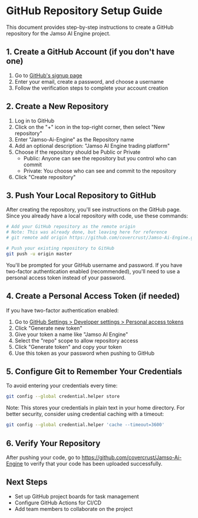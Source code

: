 # GitHub Repository Setup Guide

This document provides step-by-step instructions to create a GitHub repository for the Jamso AI Engine project.

## 1. Create a GitHub Account (if you don't have one)

1. Go to [GitHub's signup page](https://github.com/signup)
2. Enter your email, create a password, and choose a username
3. Follow the verification steps to complete your account creation

## 2. Create a New Repository

1. Log in to GitHub
2. Click on the "+" icon in the top-right corner, then select "New repository"
3. Enter "Jamso-Ai-Engine" as the Repository name
4. Add an optional description: "Jamso AI Engine trading platform"
5. Choose if the repository should be Public or Private
   - Public: Anyone can see the repository but you control who can commit
   - Private: You choose who can see and commit to the repository
6. Click "Create repository"

## 3. Push Your Local Repository to GitHub

After creating the repository, you'll see instructions on the GitHub page. Since you already have a local repository with code, use these commands:

```bash
# Add your GitHub repository as the remote origin
# Note: This was already done, but leaving here for reference
# git remote add origin https://github.com/covercrust/Jamso-Ai-Engine.git

# Push your existing repository to GitHub
git push -u origin master
```

You'll be prompted for your GitHub username and password. If you have two-factor authentication enabled (recommended), you'll need to use a personal access token instead of your password.

## 4. Create a Personal Access Token (if needed)

If you have two-factor authentication enabled:

1. Go to [GitHub Settings > Developer settings > Personal access tokens](https://github.com/settings/tokens)
2. Click "Generate new token"
3. Give your token a name like "Jamso AI Engine"
4. Select the "repo" scope to allow repository access
5. Click "Generate token" and copy your token
6. Use this token as your password when pushing to GitHub

## 5. Configure Git to Remember Your Credentials

To avoid entering your credentials every time:

```bash
git config --global credential.helper store
```

Note: This stores your credentials in plain text in your home directory. For better security, consider using credential caching with a timeout:

```bash
git config --global credential.helper 'cache --timeout=3600'
```

## 6. Verify Your Repository

After pushing your code, go to https://github.com/covercrust/Jamso-Ai-Engine to verify that your code has been uploaded successfully.

## Next Steps

- Set up GitHub project boards for task management
- Configure GitHub Actions for CI/CD
- Add team members to collaborate on the project
